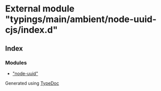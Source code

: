 # External module "typings/main/ambient/node-uuid-cjs/index.d"


## Index

### Modules
* ["node-uuid"](_typings_main_ambient_node_uuid_cjs_index_d_._node_uuid_.md)


Generated using [TypeDoc](http://typedoc.io)
